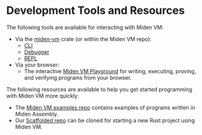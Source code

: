 # Development Tools and Resources

The following tools are available for interacting with Miden VM:

* Via the [miden-vm](https://crates.io/crates/miden-vm) crate (or within the Miden VM repo):
    * [CLI](../intro/usage.md#cli-interface)
    * [Debugger](./debugger.md)
    * [REPL](./repl.md)
* Via your browser:
    * The interactive [Miden VM Playground](https://0xmiden.github.io/examples/) for writing, executing, proving, and verifying programs from your browser.

The following resources are available to help you get started programming with Miden VM more quickly:

* The [Miden VM examples repo](https://github.com/0xPolygonMiden/examples) contains examples of programs written in Miden Assembly.
* Our [Scaffolded repo](https://github.com/0xPolygonMiden/zkhack-scaffold/) can be cloned for starting a new Rust project using Miden VM.
